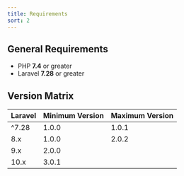 ```yaml
---
title: Requirements
sort: 2
---
```


## General Requirements

- PHP **7.4** or greater
- Laravel **7.28** or greater

## Version Matrix

| Laravel | Minimum Version | Maximum Version |
|---------| --------------- | --------------- |
| ^7.28   | 1.0.0           | 1.0.1           |
| 8.x     | 1.0.0           | 2.0.2           |
| 9.x     | 2.0.0           |                 |
| 10.x    | 3.0.1 | |
